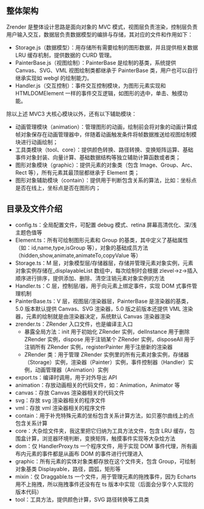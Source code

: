 <!--
 * @Author: water.li
 * @Date: 2024-08-24 16:36:26
 * @Description:
 * @FilePath: \Notebook\ZRender\.md
-->

## 整体架构

Zrender 是整体设计思路是面向对象的 MVC 模式，视图层负责渲染，控制层负责用户输入交互，数据层负责数据模型的编排与存储，其对应的文件和作用如下：

- Storage.js（数据模型）：用存储所有需要绘制的图形数据，并且提供相关数据 LRU 缓存机制，提供数据的 CURD 管理。
- PainterBase.js（视图绘制）：PainterBase 是绘制的基类，系统提供 Canvas、SVG、VML 视图绘制类都继承于 PainterBase 类，用户也可以自行继承实现如 webgl 的绘制能力。
- Handler.js（交互控制）：事件交互控制模块，为图形元素实现和 HTMLDOMElement 一样的事件交互逻辑，如图形的选中，单击、触摸功能。

除以上述 MVC3 大核心模块以外，还有以下辅助模块：

- 动画管理模块（animation）：管理图形的动画，绘制前会将对象的动画计算成帧对象保存在动画管理器中，伴随着动画触发条件将帧数据推送给视图绘制模块进行动画绘制；
- 工具类模块（tool、core）：提供颜色转换、路径转换、变换矩阵运算、基础事件对象封装、向量计算、基础数据结构等独立辅助计算函数或者类；
- 图形对象模块（graphic）：提供元素的对象类（包含 Image、Group、Arc、Rect 等），所有元素其最顶层都继承于 Element 类；
- 图形对象辅助模块（contain）：提供用于判断包含关系的算法，比如：坐标点是否在线上，坐标点是否在图形内；

## 目录及文件介绍

- config.ts：全局配置文件，可配置 debug 模式、retina 屏幕高清优化、深/浅主题色值等
- Element.ts：所有可绘制图形元素和 Group 的基类，其中定义了基础属性（如：id,name,type,isGroup 等），对象的基础成员方法（hidden,show,animate,animateTo,copyValue 等）
- Storage.ts：M 层，对象模型层/存储器层，存储并管理元素对象实例，元素对象实例存储在\_displayableList 数组中，每次绘制时会根据 zlevel->z->插入顺序进行排序，提供添加、删除、清空注销元素对象实例的方法
- Handler.ts：C 层，控制层/器，用于向元素上绑定事件，实现 DOM 式事件管理机制
- PainterBase.ts：V 层，视图层/渲染器层，PainterBase 是渲染器的基类，5.0 版本默认提供 Canvas、SVG 渲染器，5.0 版之前版本还提供 VML 渲染器，元素的绘制就是由渲染器决定，系统默认 Canvas 渲染器渲染
- zrender.ts：ZRender 入口文件，也是编译主入口
  - 暴露全局方法：init 用于初始化 ZRender 实例，delInstance 用于删除 ZRender 实例，dispose 用于注销某个 ZRender 实例，disposeAll 用于注销所有 ZRender 实例，registerPainter 用于注册新的渲染器
  - ZRender 类：用于管理 ZRender 实例里的所有元素对象实例，存储器（Storage）实例，渲染器（Painter）实例，事件控制器（Handler）实例，动画管理器（Animation）实例
- export.ts：编译时调用，用于对外导出 API
- animation：存放动画相关的代码文件，如：Animation，Animator 等
- canvas：存放 Canvas 渲染器相关的代码文件
- svg：存放 svg 渲染器相关的程序文件
- vml：存放 vml 渲染器相关的程序文件
- contain：用于补充特殊元素的坐标包含关系计算方法，如贝塞尔曲线上的点包含关系计算
- core：大杂烩文件夹，我这里把它归纳为工具方法文件，包含 LRU 缓存，包围盒计算，浏览器环境判断，变换矩阵，触摸事件实现等大杂烩方法
- dom：仅 HandlerProxy.ts 一个程序文件，用于实现 DOM 事件代理，所有画布内元素的事件都是从画布 DOM 的事件进行代理进入
- graphic：所有元素的实体对象类都存放在这个文件夹，包含 Group，可绘制对象基类 Displayable，路径，圆弧，矩形等
- mixin：仅 Draggable.ts 一个文件，用于管理元素的拖拽事件，因为 Echarts 用不上拖拽，所以拖拽事件还没有在 ts 版本中实现（后面会分享个人实现的版本代码）
- tool：工具方法，提供颜色计算，SVG 路径转换等工具类
